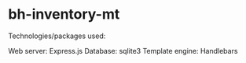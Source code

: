 # bh-inventory-mt

Technologies/packages used:

Web server: Express.js
Database: sqlite3
Template engine: Handlebars